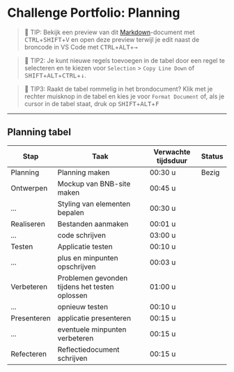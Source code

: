 # Challenge Portfolio: Planning

> :rocket: TIP: Bekijk een preview van dit [Markdown](https://guides.github.com/features/mastering-markdown/)-document met <kbd>CTRL</kbd>+<kbd>SHIFT</kbd>+<kbd>V</kbd> en open deze preview terwijl je edit naast de broncode in VS Code met <kbd>CTRL</kbd>+<kbd>ALT</kbd>+<kbd>→</kbd>

> :rocket: TIP2: Je kunt nieuwe regels toevoegen in de tabel door een regel te selecteren en te kiezen voor `Selection` > `Copy Line Down` of <kbd>SHIFT</kbd>+<kbd>ALT</kbd>+<kbd>CTRL</kbd>+<kbd>↓</kbd>. 

> :rocket: TIP3: Raakt de tabel rommelig in het brondocument? Klik met je rechter muisknop in de tabel en kies je voor `Format Document` of, als je cursor in de tabel staat, druk op <kbd>SHIFT</kbd>+<kbd>ALT</kbd>+<kbd>F</kbd>

----

## Planning tabel

| Stap        | Taak                                           | Verwachte tijdsduur | Status |
| ----------- | ---------------------------------------------- | ------------------- | ------ |
| Planning    | Planning maken                                 | 00:30 u             | Bezig  |
| Ontwerpen   | Mockup van BNB-site maken                      | 00:45 u             |        |
| ...         | Styling van elementen bepalen                  | 00:30 u             |        |
| Realiseren  | Bestanden aanmaken                             | 00:01 u             |        |
| ...         | code schrijven                                 | 03:00 u             |        |
| Testen      | Applicatie testen                              | 00:10 u             |        |
| ...         | plus en minpunten opschrijven                  | 00:03 u             |        |
| Verbeteren  | Problemen gevonden tijdens het testen oplossen | 01:00 u             |        |
| ...         | opnieuw testen                                 | 00:10 u             |        |
| Presenteren | applicatie presenteren                         | 00:15 u             |        |
| ...         | eventuele minpunten verbeteren                 | 00:15 u             |        |
| Refecteren  | Reflectiedocument schrijven                    | 00:15 u             |        |
